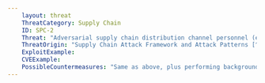 ```yaml
---
    layout: threat
    ThreatCategory: Supply Chain
    ID: SPC-2
    Threat: "Adversarial supply chain distribution channel personnel (e.g., packaging, shipping, receiving, or transfer) can intercept and replace legitimate critical hardware components with malicious ones"
    ThreatOrigin: "Supply Chain Attack Framework and Attack Patterns [^142]"
    ExploitExample:
    CVEExample:
    PossibleCountermeasures: "Same as above, plus performing background checks on supply chain personnel as appropriate to the level of sensitivity of the component being distributed to detect placement or the potential for or actual manipulation by an adversary"
---
```


